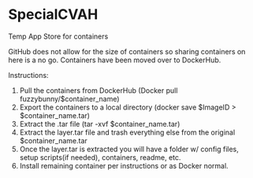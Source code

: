 # SpecialCVAH
Temp App Store for containers

GitHub does not allow for the size of containers so sharing containers on here is a no go.  Containers have been moved over to DockerHub.

Instructions:

1. Pull the containers from DockerHub (Docker pull fuzzybunny/$container_name)
2. Export the containers to a local directory (docker save $ImageID > $container_name.tar)
3. Extract the .tar file (tar -xvf $container_name.tar)
4. Extract the layer.tar file and trash everything else from the original $container_name.tar
5. Once the layer.tar is extracted you will have a folder w/ config files, setup scripts(if needed), containers, readme, etc.
6. Install remaining container per instructions or as Docker normal.
